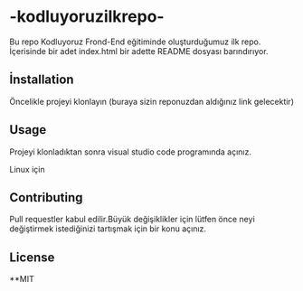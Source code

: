 # -kodluyoruzilkrepo-
Bu repo Kodluyoruz Frond-End eğitiminde oluşturduğumuz ilk repo. İçerisinde bir adet index.html bir adette README dosyası barındırıyor.

## İnstallation

Öncelikle projeyi klonlayın (buraya sizin reponuzdan aldığınız link gelecektir)
[]()

## Usage
Projeyi klonladıktan sonra visual studio code programında açınız.

Linux için

[]()

## Contributing
Pull requestler kabul edilir.Büyük değişiklikler için lütfen önce neyi değiştirmek istediğinizi tartışmak için bir konu açınız.

## License 
**MIT
